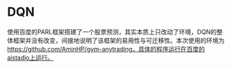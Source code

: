 # DQN
使用百度的PARL框架搭建了一个股票预测，其实本质上只改动了环境，DQN的整体框架并没有改变，间接地说明了该框架的易用性与可迁移性。本次使用的环境为
https://github.com/AminHP/gym-anytrading，具体的程序运行在百度的aistadio上运行。
